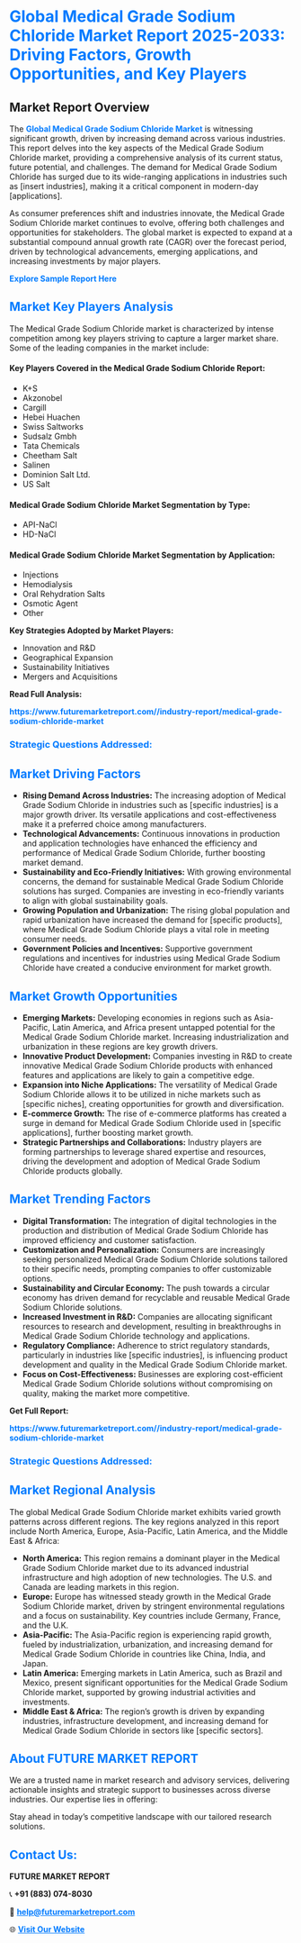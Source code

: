 <h1 style="color: #007BFF;">Global Medical Grade Sodium Chloride Market Report 2025-2033: Driving Factors, Growth Opportunities, and Key Players</h1>

<section id="overview">
<h2>Market Report Overview</h2>
<p>The <a href="https://www.futuremarketreport.com//industry-report/medical-grade-sodium-chloride-market" style="color: #007BFF; text-decoration: none;"><strong>Global Medical Grade Sodium Chloride Market</strong></a> is witnessing significant growth, driven by increasing demand across various industries. This report delves into the key aspects of the Medical Grade Sodium Chloride market, providing a comprehensive analysis of its current status, future potential, and challenges. The demand for Medical Grade Sodium Chloride has surged due to its wide-ranging applications in industries such as [insert industries], making it a critical component in modern-day [applications].</p>
<p>As consumer preferences shift and industries innovate, the Medical Grade Sodium Chloride market continues to evolve, offering both challenges and opportunities for stakeholders. The global market is expected to expand at a substantial compound annual growth rate (CAGR) over the forecast period, driven by technological advancements, emerging applications, and increasing investments by major players.</p>
</section>

<section id="overview">
<p><a href="https://www.futuremarketreport.com//request-sample/reportId=57846" style="color: #007BFF; text-decoration: none;"><strong>Explore Sample Report Here</strong></a></p>
</section>

<section id="key-players">
<h2 style="color: #007BFF;">Market Key Players Analysis</h2>
<p>The Medical Grade Sodium Chloride market is characterized by intense competition among key players striving to capture a larger market share. Some of the leading companies in the market include:</p>
<h4>Key Players Covered in the Medical Grade Sodium Chloride Report:</h4>
<ul><li>K+S</li><li>Akzonobel</li><li>Cargill</li><li>Hebei Huachen</li><li>Swiss Saltworks</li><li>Sudsalz Gmbh</li><li>Tata Chemicals</li><li>Cheetham Salt</li><li>Salinen</li><li>Dominion Salt Ltd.</li><li>US Salt</li></ul>
<h4>Medical Grade Sodium Chloride Market Segmentation by Type:</h4>
<ul><li>API-NaCl</li><li>HD-NaCl</li></ul>

<h4>Medical Grade Sodium Chloride Market Segmentation by Application:</h4>
<ul><li>Injections</li><li>Hemodialysis</li><li>Oral Rehydration Salts</li><li>Osmotic Agent</li><li>Other</li></ul>
<p><strong>Key Strategies Adopted by Market Players:</strong></p>
<ul>
<li>Innovation and R&D</li>
<li>Geographical Expansion</li>
<li>Sustainability Initiatives</li>
<li>Mergers and Acquisitions</li>
</ul>
</section>

<section>
<p><strong>Read Full Analysis: </strong></p><a href="https://www.futuremarketreport.com//industry-report/medical-grade-sodium-chloride-market" style="color: #007BFF; text-decoration: none;"><strong>https://www.futuremarketreport.com//industry-report/medical-grade-sodium-chloride-market</strong></a>
<h3 style="color: #007BFF;">Strategic Questions Addressed:</h3>
</section>

<section id="driving-factors">
<h2 style="color: #007BFF;">Market Driving Factors</h2>
<ul>
<li><strong>Rising Demand Across Industries:</strong> The increasing adoption of Medical Grade Sodium Chloride in industries such as [specific industries] is a major growth driver. Its versatile applications and cost-effectiveness make it a preferred choice among manufacturers.</li>
<li><strong>Technological Advancements:</strong> Continuous innovations in production and application technologies have enhanced the efficiency and performance of Medical Grade Sodium Chloride, further boosting market demand.</li>
<li><strong>Sustainability and Eco-Friendly Initiatives:</strong> With growing environmental concerns, the demand for sustainable Medical Grade Sodium Chloride solutions has surged. Companies are investing in eco-friendly variants to align with global sustainability goals.</li>
<li><strong>Growing Population and Urbanization:</strong> The rising global population and rapid urbanization have increased the demand for [specific products], where Medical Grade Sodium Chloride plays a vital role in meeting consumer needs.</li>
<li><strong>Government Policies and Incentives:</strong> Supportive government regulations and incentives for industries using Medical Grade Sodium Chloride have created a conducive environment for market growth.</li>
</ul>
</section>

<section id="growth-opportunities">
<h2 style="color: #007BFF;">Market Growth Opportunities</h2>
<ul>
<li><strong>Emerging Markets:</strong> Developing economies in regions such as Asia-Pacific, Latin America, and Africa present untapped potential for the Medical Grade Sodium Chloride market. Increasing industrialization and urbanization in these regions are key growth drivers.</li>
<li><strong>Innovative Product Development:</strong> Companies investing in R&D to create innovative Medical Grade Sodium Chloride products with enhanced features and applications are likely to gain a competitive edge.</li>
<li><strong>Expansion into Niche Applications:</strong> The versatility of Medical Grade Sodium Chloride allows it to be utilized in niche markets such as [specific niches], creating opportunities for growth and diversification.</li>
<li><strong>E-commerce Growth:</strong> The rise of e-commerce platforms has created a surge in demand for Medical Grade Sodium Chloride used in [specific applications], further boosting market growth.</li>
<li><strong>Strategic Partnerships and Collaborations:</strong> Industry players are forming partnerships to leverage shared expertise and resources, driving the development and adoption of Medical Grade Sodium Chloride products globally.</li>
</ul>
</section>

<section id="trending-factors">
<h2 style="color: #007BFF;">Market Trending Factors</h2>
<ul>
<li><strong>Digital Transformation:</strong> The integration of digital technologies in the production and distribution of Medical Grade Sodium Chloride has improved efficiency and customer satisfaction.</li>
<li><strong>Customization and Personalization:</strong> Consumers are increasingly seeking personalized Medical Grade Sodium Chloride solutions tailored to their specific needs, prompting companies to offer customizable options.</li>
<li><strong>Sustainability and Circular Economy:</strong> The push towards a circular economy has driven demand for recyclable and reusable Medical Grade Sodium Chloride solutions.</li>
<li><strong>Increased Investment in R&D:</strong> Companies are allocating significant resources to research and development, resulting in breakthroughs in Medical Grade Sodium Chloride technology and applications.</li>
<li><strong>Regulatory Compliance:</strong> Adherence to strict regulatory standards, particularly in industries like [specific industries], is influencing product development and quality in the Medical Grade Sodium Chloride market.</li>
<li><strong>Focus on Cost-Effectiveness:</strong> Businesses are exploring cost-efficient Medical Grade Sodium Chloride solutions without compromising on quality, making the market more competitive.</li>
</ul>
</section>

<section>
<p><strong>Get Full Report: </strong></p><a href="https://www.futuremarketreport.com//industry-report/medical-grade-sodium-chloride-market" style="color: #007BFF; text-decoration: none;"><strong>https://www.futuremarketreport.com//industry-report/medical-grade-sodium-chloride-market</strong></a>
<h3 style="color: #007BFF;">Strategic Questions Addressed:</h3>
</section>


<section id="regional-analysis">
<h2 style="color: #007BFF;">Market Regional Analysis</h2>
<p>The global Medical Grade Sodium Chloride market exhibits varied growth patterns across different regions. The key regions analyzed in this report include North America, Europe, Asia-Pacific, Latin America, and the Middle East & Africa:</p>
<ul>
<li><strong>North America:</strong> This region remains a dominant player in the Medical Grade Sodium Chloride market due to its advanced industrial infrastructure and high adoption of new technologies. The U.S. and Canada are leading markets in this region.</li>
<li><strong>Europe:</strong> Europe has witnessed steady growth in the Medical Grade Sodium Chloride market, driven by stringent environmental regulations and a focus on sustainability. Key countries include Germany, France, and the U.K.</li>
<li><strong>Asia-Pacific:</strong> The Asia-Pacific region is experiencing rapid growth, fueled by industrialization, urbanization, and increasing demand for Medical Grade Sodium Chloride in countries like China, India, and Japan.</li>
<li><strong>Latin America:</strong> Emerging markets in Latin America, such as Brazil and Mexico, present significant opportunities for the Medical Grade Sodium Chloride market, supported by growing industrial activities and investments.</li>
<li><strong>Middle East & Africa:</strong> The region’s growth is driven by expanding industries, infrastructure development, and increasing demand for Medical Grade Sodium Chloride in sectors like [specific sectors].</li>
</ul>
</section>

<footer>
<h2 style="color: #007BFF;">About FUTURE MARKET REPORT</h2>
<p>We are a trusted name in market research and advisory services, delivering actionable insights and strategic support to businesses across diverse industries. Our expertise lies in offering:</p>

<p>Stay ahead in today’s competitive landscape with our tailored research solutions.</p>

<h2 style="color: #007BFF;">Contact Us:</h2>
<p><strong>FUTURE MARKET REPORT</strong></p>
<p>📞 <strong>+91 (883) 074-8030</strong></p>
<p>📧 <strong><a href="mailto:help@futuremarketreport.com" style="color: #007BFF;">help@futuremarketreport.com</a></strong></p>
<p>🌐 <strong><a href="https://www.futuremarketreport.com/" style="color: #007BFF;">Visit Our Website</a></strong></p>
</footer>